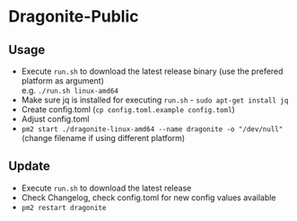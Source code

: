 # Dragonite-Public

## Usage
- Execute `run.sh` to download the latest release binary (use the prefered platform as argument)  
e.g. `./run.sh linux-amd64`
- Make sure jq is installed for executing `run.sh` - `sudo apt-get install jq`
- Create config.toml (`cp config.toml.example config.toml`)
- Adjust config.toml
- `pm2 start ./dragonite-linux-amd64 --name dragonite -o "/dev/null"` (change filename if using different platform)

## Update
- Execute `run.sh` to download the latest release
- Check Changelog, check config.toml for new config values available
- `pm2 restart dragonite`
